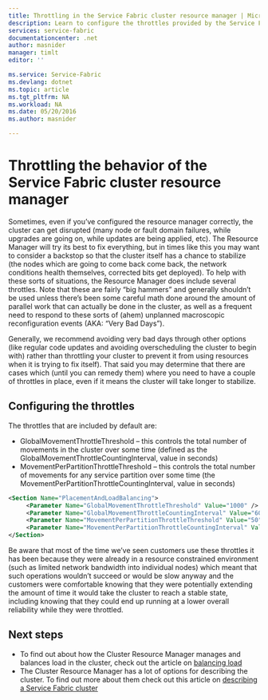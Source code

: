 ```yaml
---
title: Throttling in the Service Fabric cluster resource manager | Microsoft Azure
description: Learn to configure the throttles provided by the Service Fabric Cluster Resource Manager.
services: service-fabric
documentationcenter: .net
author: masnider
manager: timlt
editor: ''

ms.service: Service-Fabric
ms.devlang: dotnet
ms.topic: article
ms.tgt_pltfrm: NA
ms.workload: NA
ms.date: 05/20/2016
ms.author: masnider

---
```

# Throttling the behavior of the Service Fabric cluster resource manager
Sometimes, even if you’ve configured the resource manager correctly, the cluster can get disrupted (many node or fault domain failures, while upgrades are going on, while updates are being applied, etc). The Resource Manager will try its best to fix everything, but in times like this you may want to consider a backstop so that the cluster itself has a chance to stabilize (the nodes which are going to come back come back, the network conditions health themselves, corrected bits get deployed). To help with these sorts of situations, the Resource Manager does include several throttles. Note that these are fairly “big hammers” and generally shouldn’t be used unless there’s been some careful math done around the amount of parallel work that can actually be done in the cluster, as well as a frequent need to respond to these sorts of (ahem) unplanned macroscopic reconfiguration events (AKA: “Very Bad Days”).

Generally, we recommend avoiding very bad days through other options (like regular code updates and avoiding overscheduling the cluster to begin with) rather than throttling your cluster to prevent it from using resources when it is trying to fix itself). That said you may determine that there are cases which (until you can remedy them) where you need to have a couple of throttles in place, even if it means the cluster will take longer to stabilize.

## Configuring the throttles
The throttles that are included by default are:

* GlobalMovementThrottleThreshold – this controls the total number of movements in the cluster over some time (defined as the GlobalMovementThrottleCountingInterval, value in seconds)
* MovementPerPartitionThrottleThreshold – this controls the total number of movements for any service partition over some time (the MovementPerPartitionThrottleCountingInterval, value in seconds)

``` xml
<Section Name="PlacementAndLoadBalancing">
     <Parameter Name="GlobalMovementThrottleThreshold" Value="1000" />
     <Parameter Name="GlobalMovementThrottleCountingInterval" Value="600" />
     <Parameter Name="MovementPerPartitionThrottleThreshold" Value="50" />
     <Parameter Name="MovementPerPartitionThrottleCountingInterval" Value="600" />
</Section>
```

Be aware that most of the time we’ve seen customers use these throttles it has been because    they were already in a resource constrained environment (such as limited network bandwidth into individual nodes) which meant that such operations wouldn’t succeed or would be slow anyway and the customers were comfortable knowing that they were potentially extending the amount of time it would take the cluster to reach a stable state, including knowing that they could end up running at a lower overall reliability while they were throttled.

## Next steps
* To find out about how the Cluster Resource Manager manages and balances load in the cluster, check out the article on [balancing load](service-fabric-cluster-resource-manager-balancing.md)
* The Cluster Resource Manager has a lot of options for describing the cluster. To find out more about them check out this article on [describing a Service Fabric cluster](service-fabric-cluster-resource-manager-cluster-description.md)

